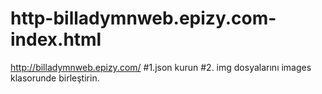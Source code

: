 # http-billadymnweb.epizy.com-index.html
http://billadymnweb.epizy.com/
#1.json kurun
#2. img dosyalarını images klasorunde birleştirin.
